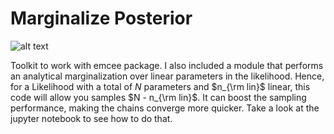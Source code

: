 # Marginalize Posterior

![alt text](https://github.com/tmmergulhao/marginalize-posterior/blob/master/marginalised_vs_nonmarginalised.png?raw=true)

Toolkit to work with emcee package. I also included a module that performs an analytical marginalization over linear parameters in the likelihood. 
Hence, for a Likelihood with a total of $N$ parameters and $n_{\rm lin}$ linear, this code will allow you samples $N - n_{\rm lin}$. 
It can boost the sampling performance, making the chains converge more quicker. Take a look at the jupyter notebook to see how to do that.
